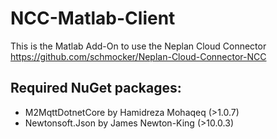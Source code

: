 # NCC-Matlab-Client
This is the Matlab Add-On to use the Neplan Cloud Connector
https://github.com/schmocker/Neplan-Cloud-Connector-NCC

## Required NuGet packages:
* M2MqttDotnetCore by Hamidreza Mohaqeq (>1.0.7)
* Newtonsoft.Json by James Newton-King (>10.0.3)
